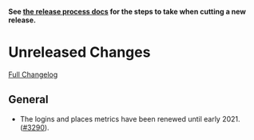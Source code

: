 **See [the release process docs](docs/howtos/cut-a-new-release.md) for the steps to take when cutting a new release.**

# Unreleased Changes

[Full Changelog](https://github.com/mozilla/application-services/compare/v61.0.7...main)

## General

- The logins and places metrics have been renewed until early 2021. ([#3290](https://github.com/mozilla/application-services/pull/3290)).
